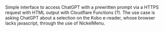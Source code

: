 Simple interface to access ChatGPT with a prewritten prompt via a HTTPS request with HTML output with Cloudflare Functions (?).
The use case is asking ChatGPT about a selection on the Kobo e-reader, whose browser lacks javascript, through the use of NickelMenu.
